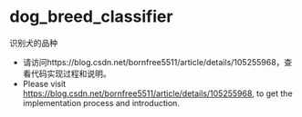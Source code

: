 # dog_breed_classifier
识别犬的品种
* 请访问https://blog.csdn.net/bornfree5511/article/details/105255968，查看代码实现过程和说明。
* Please visit https://blog.csdn.net/bornfree5511/article/details/105255968, to get the implementation process and introduction.
